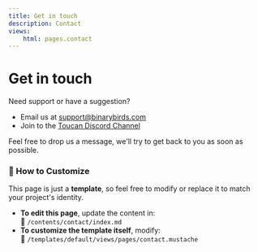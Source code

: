 ```yaml
---
title: Get in touch
description: Contact
views:
    html: pages.contact
---
```


# Get in touch

Need support or have a suggestion?

- Email us at <support@binarybirds.com>
- Join to the [Toucan Discord Channel](https://discord.gg/jarZNtGppQ)

Feel free to drop us a message, we'll try to get back to you as soon as possible.

### 🚀 How to Customize

This page is just a **template**, so feel free to modify or replace it to match your project's identity.

- **To edit this page**, update the content in:  
  📂 `/contents/contact/index.md`
- **To customize the template itself**, modify:  
  📂 `/templates/default/views/pages/contact.mustache`
